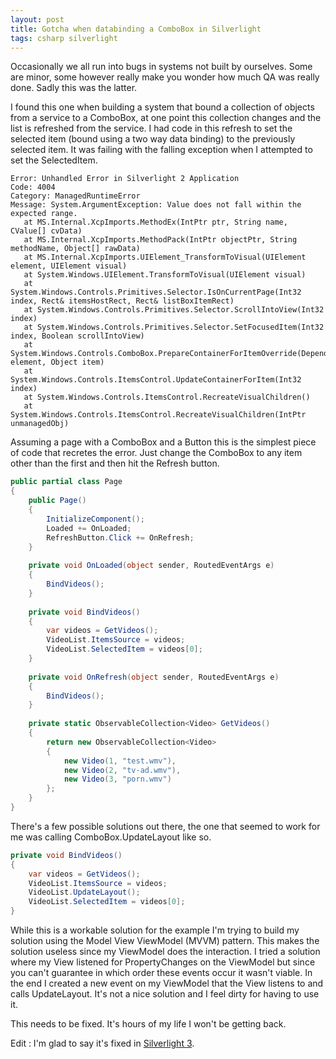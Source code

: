 ```yaml
---
layout: post
title: Gotcha when databinding a ComboBox in Silverlight
tags: csharp silverlight
---
```


Occasionally we all run into bugs in systems not built by ourselves.
Some are minor, some however really make you wonder how much QA was
really done. Sadly this was the latter.

I found this one when
building a system that bound a collection of objects from a service to
a ComboBox, at one point this collection changes and the list is
refreshed from the service. I had code in this refresh to set the
selected item (bound using a two way data binding) to the previously
selected item. It was failing with the falling exception when I
attempted to set the SelectedItem.

```
Error: Unhandled Error in Silverlight 2 Application 
Code: 4004    
Category: ManagedRuntimeError       
Message: System.ArgumentException: Value does not fall within the expected range.
   at MS.Internal.XcpImports.MethodEx(IntPtr ptr, String name, CValue[] cvData)
   at MS.Internal.XcpImports.MethodPack(IntPtr objectPtr, String methodName, Object[] rawData)
   at MS.Internal.XcpImports.UIElement_TransformToVisual(UIElement element, UIElement visual)
   at System.Windows.UIElement.TransformToVisual(UIElement visual)
   at System.Windows.Controls.Primitives.Selector.IsOnCurrentPage(Int32 index, Rect& itemsHostRect, Rect& listBoxItemRect)
   at System.Windows.Controls.Primitives.Selector.ScrollIntoView(Int32 index)
   at System.Windows.Controls.Primitives.Selector.SetFocusedItem(Int32 index, Boolean scrollIntoView)
   at System.Windows.Controls.ComboBox.PrepareContainerForItemOverride(DependencyObject element, Object item)
   at System.Windows.Controls.ItemsControl.UpdateContainerForItem(Int32 index)
   at System.Windows.Controls.ItemsControl.RecreateVisualChildren()
   at System.Windows.Controls.ItemsControl.RecreateVisualChildren(IntPtr unmanagedObj)    
```

Assuming a page with a ComboBox and a Button this is the simplest piece of code that recretes the error. Just change the ComboBox to any item other than the first and then hit the Refresh button. 

``` csharp
public partial class Page
{
    public Page()
    {
        InitializeComponent();
        Loaded += OnLoaded;
        RefreshButton.Click += OnRefresh;
    }
 
    private void OnLoaded(object sender, RoutedEventArgs e)
    {
        BindVideos();
    }
 
    private void BindVideos()
    {
        var videos = GetVideos();
        VideoList.ItemsSource = videos;
        VideoList.SelectedItem = videos[0];
    }
 
    private void OnRefresh(object sender, RoutedEventArgs e)
    {
        BindVideos();
    }
 
    private static ObservableCollection<Video> GetVideos()
    {
        return new ObservableCollection<Video>
        {
            new Video(1, "test.wmv"),
            new Video(2, "tv-ad.wmv"),
            new Video(3, "porn.wmv")
        };
    }
}
```

There&#39;s a few possible solutions out there, the one that seemed to work for me was calling ComboBox.UpdateLayout like so.

``` csharp
private void BindVideos()
{
    var videos = GetVideos();
    VideoList.ItemsSource = videos;
    VideoList.UpdateLayout();
    VideoList.SelectedItem = videos[0];
}
```

While
this is a workable solution for the example I&#39;m trying to build my
solution using the Model View ViewModel (MVVM) pattern. This makes the
solution useless since my ViewModel does the interaction. I tried a
solution where my View listened for PropertyChanges on the ViewModel
but since you can&#39;t guarantee in which order these events occur it
wasn&#39;t viable. In the end I created a new event on my ViewModel that
the View listens to and calls UpdateLayout. It&#39;s not a nice solution
and I feel dirty for having to use it.

This needs to be fixed. It&#39;s hours of my life I won&#39;t be getting back.

Edit : I&#39;m glad to say it&#39;s fixed in [Silverlight 3](/blog/posts/combo-box-data-binding-in-silverlight-3).

